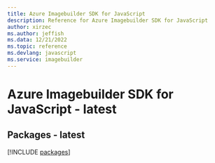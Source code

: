 ```yaml
---
title: Azure Imagebuilder SDK for JavaScript
description: Reference for Azure Imagebuilder SDK for JavaScript
author: xirzec
ms.author: jeffish
ms.data: 12/21/2022
ms.topic: reference
ms.devlang: javascript
ms.service: imagebuilder
---
```

# Azure Imagebuilder SDK for JavaScript - latest
## Packages - latest
[!INCLUDE [packages](imagebuilder-index.md)]